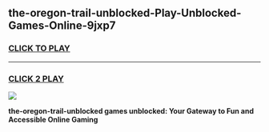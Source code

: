
## the-oregon-trail-unblocked-Play-Unblocked-Games-Online-9jxp7
<h3>
<a href="https://premium76.site?title=the-oregon-trail-unblocked&ref=25A">CLICK TO PLAY</a></h3>
<hr>

<h3>
<a href="https://premium76.site?title=the-oregon-trail-unblocked&ref=25A">CLICK 2 PLAY</a>
  
</h3>

<a href="https://premium76.site?title=the-oregon-trail-unblocked&ref=25A"><img src="https://clearcache.store/games.png"></a>


**the-oregon-trail-unblocked games unblocked: Your Gateway to Fun and Accessible Online Gaming**
